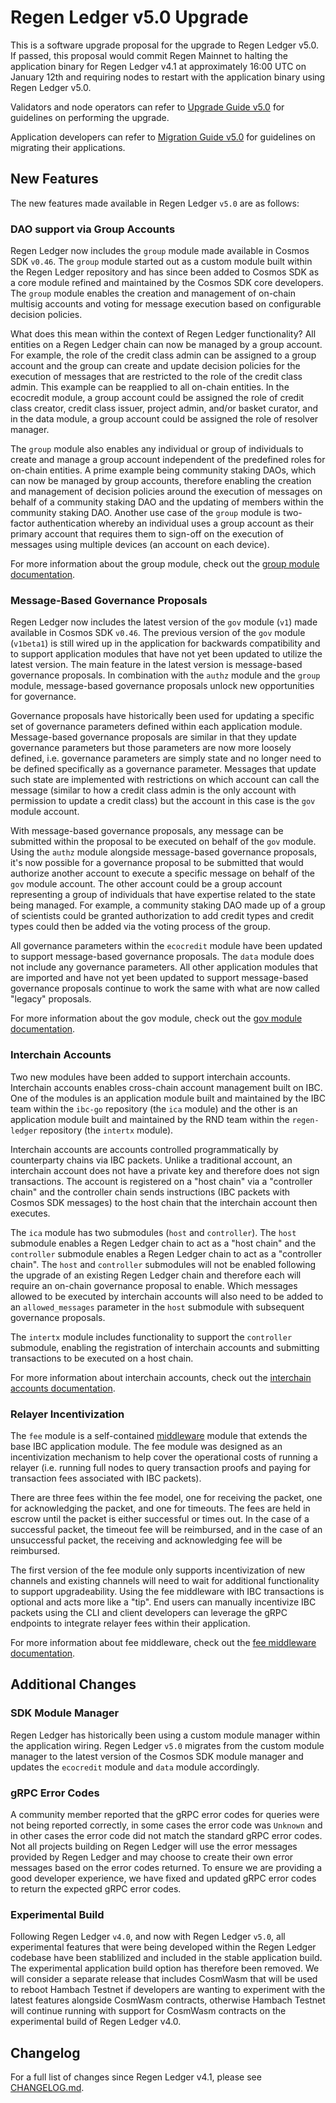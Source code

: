 # Regen Ledger v5.0 Upgrade

This is a software upgrade proposal for the upgrade to Regen Ledger v5.0. If passed, this proposal would commit Regen Mainnet to halting the application binary for Regen Ledger v4.1 at approximately 16:00 UTC on January 12th and requiring nodes to restart with the application binary using Regen Ledger v5.0.

Validators and node operators can refer to [Upgrade Guide v5.0](https://docs.regen.network/validators/upgrade/v5.0-upgrade.html) for guidelines on performing the upgrade.

Application developers can refer to [Migration Guide v5.0](https://docs.regen.network/ledger/migrations/v5.0-migration.html) for guidelines on migrating their applications.

## New Features

The new features made available in Regen Ledger `v5.0` are as follows:

### DAO support via Group Accounts

Regen Ledger now includes the `group` module made available in Cosmos SDK `v0.46`. The `group` module started out as a custom module built within the Regen Ledger repository and has since been added to Cosmos SDK as a core module refined and maintained by the Cosmos SDK core developers. The `group` module enables the creation and management of on-chain multisig accounts and voting for message execution based on configurable decision policies.

What does this mean within the context of Regen Ledger functionality? All entities on a Regen Ledger chain can now be managed by a group account. For example, the role of the credit class admin can be assigned to a group account and the group can create and update decision policies for the execution of messages that are restricted to the role of the credit class admin. This example can be reapplied to all on-chain entities. In the ecocredit module, a group account could be assigned the role of credit class creator, credit class issuer, project admin, and/or basket curator, and in the data module, a group account could be assigned the role of resolver manager.

The `group` module also enables any individual or group of individuals to create and manage a group account independent of the predefined roles for on-chain entities. A prime example being community staking DAOs, which can now be managed by group accounts, therefore enabling the creation and management of decision policies around the execution of messages on behalf of a community staking DAO and the updating of members within the community staking DAO. Another use case of the `group` module is two-factor authentication whereby an individual uses a group account as their primary account that requires them to sign-off on the execution of messages using multiple devices (an account on each device).

For more information about the group module, check out the [group module documentation](https://docs.cosmos.network/v0.46/modules/group/).

### Message-Based Governance Proposals

Regen Ledger now includes the latest version of the `gov` module (`v1`) made available in Cosmos SDK `v0.46`. The previous version of the `gov` module (`v1beta1`) is still wired up in the application for backwards compatibility and to support application modules that have not yet been updated to utilize the latest version. The main feature in the latest version is message-based governance proposals. In combination with the `authz` module and the `group` module, message-based governance proposals unlock new opportunities for governance.

Governance proposals have historically been used for updating a specific set of governance parameters defined within each application module. Message-based governance proposals are similar in that they update governance parameters but those parameters are now more loosely defined, i.e. governance parameters are simply state and no longer need to be defined specifically as a governance parameter. Messages that update such state are implemented with restrictions on which account can call the message (similar to how a credit class admin is the only account with permission to update a credit class) but the account in this case is the `gov` module account.

With message-based governance proposals, any message can be submitted within the proposal to be executed on behalf of the `gov` module. Using the `authz` module alongside message-based governance proposals, it's now possible for a governance proposal to be submitted that would authorize another account to execute a specific message on behalf of the `gov` module account. The other account could be a group account representing a group of individuals that have expertise related to the state being managed. For example, a community staking DAO made up of a group of scientists could be granted authorization to add credit types and credit types could then be added via the voting process of the group.

All governance parameters within the `ecocredit` module have been updated to support message-based governance proposals. The `data` module does not include any governance parameters. All other application modules that are imported and have not yet been updated to support message-based governance proposals continue to work the same with what are now called "legacy" proposals.

For more information about the gov module, check out the [gov module documentation](https://docs.cosmos.network/v0.46/modules/gov/).

### Interchain Accounts

Two new modules have been added to support interchain accounts. Interchain accounts enables cross-chain account management built on IBC. One of the modules is an application module built and maintained by the IBC team within the `ibc-go` repository (the `ica` module) and the other is an application module built and maintained by the RND team within the `regen-ledger` repository (the `intertx` module).

Interchain accounts are accounts controlled programmatically by counterparty chains via IBC packets. Unlike a traditional account, an interchain account does not have a private key and therefore does not sign transactions. The account is registered on a "host chain" via a "controller chain" and the controller chain sends instructions (IBC packets with Cosmos SDK messages) to the host chain that the interchain account then executes.

The `ica` module has two submodules (`host` and `controller`). The `host` submodule enables a Regen Ledger chain to act as a "host chain" and the `controller` submodule enables a Regen Ledger chain to act as a "controller chain". The `host` and `controller` submodules will not be enabled following the upgrade of an existing Regen Ledger chain and therefore each will require an on-chain governance proposal to enable. Which messages allowed to be executed by interchain accounts will also need to be added to an `allowed_messages` parameter in the `host` submodule with subsequent governance proposals.

The `intertx` module includes functionality to support the `controller` submodule, enabling the registration of interchain accounts and submitting transactions to be executed on a host chain.

For more information about interchain accounts, check out the [interchain accounts documentation](https://ibc.cosmos.network/main/apps/interchain-accounts/overview).

### Relayer Incentivization

The `fee` module is a self-contained [middleware](https://ibc.cosmos.network/main/ibc/middleware/develop.html) module that extends the base IBC application module. The fee module was designed as an incentivization mechanism to help cover the operational costs of running a relayer (i.e. running full nodes to query transaction proofs and paying for transaction fees associated with IBC packets).

There are three fees within the fee model, one for receiving the packet, one for acknowledging the packet, and one for timeouts. The fees are held in escrow until the packet is either successful or times out. In the case of a successful packet, the timeout fee will be reimbursed, and in the case of an unsuccessful packet, the receiving and acknowledging fee will be reimbursed.

The first version of the fee module only supports incentivization of new channels and existing channels will need to wait for additional functionality to support upgradeability. Using the fee middleware with IBC transactions is optional and acts more like a "tip". End users can manually incentivize IBC packets using the CLI and client developers can leverage the gRPC endpoints to integrate relayer fees within their application.

For more information about fee middleware, check out the [fee middleware documentation](https://ibc.cosmos.network/main/middleware/ics29-fee/overview).

## Additional Changes

### SDK Module Manager

Regen Ledger has historically been using a custom module manager within the application wiring. Regen Ledger `v5.0` migrates from the custom module manager to the latest version of the Cosmos SDK module manager and updates the `ecocredit` module and `data` module accordingly.

### gRPC Error Codes

A community member reported that the gRPC error codes for queries were not being reported correctly, in some cases the error code was `Unknown` and in other cases the error code did not match the standard gRPC error codes. Not all projects building on Regen Ledger will use the error messages provided by Regen Ledger and may choose to create their own error messages based on the error codes returned. To ensure we are providing a good developer experience, we have fixed and updated gRPC error codes to return the expected gRPC error codes.

### Experimental Build

Following Regen Ledger `v4.0`, and now with Regen Ledger `v5.0`, all experimental features that were being developed within the Regen Ledger codebase have been stablilized and included in the stable application build. The experimental application build option has therefore been removed. We will consider a separate release that includes CosmWasm that will be used to reboot Hambach Testnet if developers are wanting to experiment with the latest features alongside CosmWasm contracts, otherwise Hambach Testnet will continue running with support for CosmWasm contracts on the experimental build of Regen Ledger v4.0.

## Changelog

For a full list of changes since Regen Ledger v4.1, please see [CHANGELOG.md](https://github.com/regen-network/regen-ledger/blob/v5.0.0/CHANGELOG.md).
